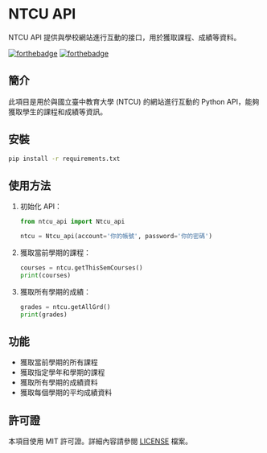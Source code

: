 # NTCU API

NTCU API 提供與學校網站進行互動的接口，用於獲取課程、成績等資料。

[![forthebadge](https://forthebadge.com/images/badges/made-with-python.svg)](https://forthebadge.com)
[![forthebadge](https://forthebadge.com/images/badges/powered-by-black-magic.svg)](https://forthebadge.com)

## 簡介

此項目是用於與國立臺中教育大學 (NTCU) 的網站進行互動的 Python API，能夠獲取學生的課程和成績等資訊。

## 安裝

```bash
pip install -r requirements.txt
```

## 使用方法

1. 初始化 API：
    ```python
    from ntcu_api import Ntcu_api

    ntcu = Ntcu_api(account='你的帳號', password='你的密碼')
    ```

2. 獲取當前學期的課程：
    ```python
    courses = ntcu.getThisSemCourses()
    print(courses)
    ```

3. 獲取所有學期的成績：
    ```python
    grades = ntcu.getAllGrd()
    print(grades)
    ```

## 功能

- 獲取當前學期的所有課程
- 獲取指定學年和學期的課程
- 獲取所有學期的成績資料
- 獲取每個學期的平均成績資料

## 許可證

本項目使用 MIT 許可證。詳細內容請參閱 [LICENSE](LICENSE) 檔案。
